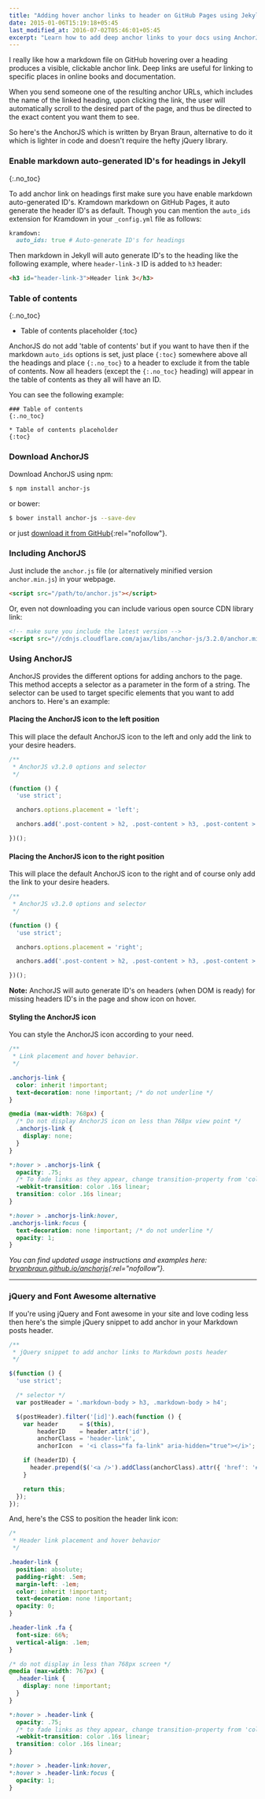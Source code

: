 ```yaml
---
title: "Adding hover anchor links to header on GitHub Pages using Jekyll"
date: 2015-01-06T15:19:18+05:45
last_modified_at: 2016-07-02T05:46:01+05:45
excerpt: "Learn how to add deep anchor links to your docs using AnchorJS in Jekyll."
---
```


I really like how a markdown file on GitHub hovering over a heading produces a visible, clickable anchor link. Deep links are useful for linking to specific places in online books and documentation.

When you send someone one of the resulting anchor URLs, which includes the name of the linked heading, upon clicking the link, the user will automatically scroll to the desired part of the page, and thus be directed to the exact content you want them to see.

So here's the AnchorJS which is written by Bryan Braun, alternative to do it which is lighter in code and doesn't require the hefty jQuery library.

### Enable markdown auto-generated ID's for headings in Jekyll
{:.no_toc}

To add anchor link on headings first make sure you have enable markdown auto-generated ID's. Kramdown markdown on GitHub Pages, it auto generate the header ID's as default. Though you can mention the `auto_ids` extension for Kramdown in your `_config.yml` file as follows:

```rb
kramdown:
  auto_ids: true # Auto-generate ID's for headings
```

Then markdown in Jekyll will auto generate ID's to the heading like the following example, where `header-link-3` ID is added to `h3` header:

```html
<h3 id="header-link-3">Header link 3</h3>
```

### Table of contents
{:.no_toc}

* Table of contents placeholder
{:toc}

AnchorJS do not add 'table of contents' but if you want to have then if the markdown `auto_ids` options is set, just place `{:toc}` somewhere above all the headings and place `{:.no_toc}` to a header to exclude it from the table of contents. Now all headers (except the `{:.no_toc}` heading) will appear in the table of contents as they all will have an ID.

You can see the following example:

```text
### Table of contents
{:.no_toc}

* Table of contents placeholder
{:toc}
```

### Download AnchorJS

Download AnchorJS using npm:

```bash
$ npm install anchor-js
```

or bower:

```bash
$ bower install anchor-js --save-dev
```

or just [download it from GitHub](http://github.com/bryanbraun/anchorjs/releases){:rel="nofollow"}.

### Including AnchorJS

Just include the `anchor.js` file (or alternatively minified version `anchor.min.js`) in your webpage.

```html
<script src="/path/to/anchor.js"></script>
```

Or, even not downloading you can include various open source CDN library link:

```html
<!-- make sure you include the latest version -->
<script src="//cdnjs.cloudflare.com/ajax/libs/anchor-js/3.2.0/anchor.min.js"></script>
```

### Using AnchorJS

AnchorJS provides the different options for adding anchors to the page. This method accepts a selector as a parameter in the form of a string. The selector can be used to target specific elements that you want to add anchors to. Here's an example:

#### Placing the AnchorJS icon to the left position

This will place the default AnchorJS icon to the left and only add the link to your desire headers.

```js
/**
 * AnchorJS v3.2.0 options and selector
 */

(function () {
  'use strict';

  anchors.options.placement = 'left';

  anchors.add('.post-content > h2, .post-content > h3, .post-content > h4, .post-content > h5, .post-content > h6');

})();
```

#### Placing the AnchorJS icon to the right position

This will place the default AnchorJS icon to the right and of course only add the link to your desire headers.

```js
/**
 * AnchorJS v3.2.0 options and selector
 */

(function () {
  'use strict';

  anchors.options.placement = 'right';

  anchors.add('.post-content > h2, .post-content > h3, .post-content > h4, .post-content > h5, .post-content > h6');

})();
```

**Note:** AnchorJS will auto generate ID's on headers (when DOM is ready) for missing headers ID's in the page and show icon on hover.

#### Styling the AnchorJS icon

You can style the AnchorJS icon according to your need.

```css
/**
 * Link placement and hover behavior.
 */

.anchorjs-link {
  color: inherit !important;
  text-decoration: none !important; /* do not underline */
}

@media (max-width: 768px) {
  /* Do not display AnchorJS icon on less than 768px view point */
  .anchorjs-link {
    display: none;
  }
}

*:hover > .anchorjs-link {
  opacity: .75;
  /* To fade links as they appear, change transition-property from 'color' to 'all' */
  -webkit-transition: color .16s linear;
  transition: color .16s linear;
}

*:hover > .anchorjs-link:hover,
.anchorjs-link:focus {
  text-decoration: none !important; /* do not underline */
  opacity: 1;
}
```

*You can find updated usage instructions and examples here: [bryanbraun.github.io/anchorjs](http://bryanbraun.github.io/anchorjs/){:rel="nofollow"}.*

---

### jQuery and Font Awesome alternative

If you're using jQuery and Font awesome in your site and love coding less then here's the simple jQuery snippet to add anchor in your Markdown posts header.

```js
/**
 * jQuery snippet to add anchor links to Markdown posts header
 */

$(function () {
  'use strict';

  /* selector */
  var postHeader = '.markdown-body > h3, .markdown-body > h4';

  $(postHeader).filter('[id]').each(function () {
    var header      = $(this),
        headerID    = header.attr('id'),
        anchorClass = 'header-link',
        anchorIcon  = '<i class="fa fa-link" aria-hidden="true"></i>';

    if (headerID) {
      header.prepend($('<a />').addClass(anchorClass).attr({ 'href': '#' + headerID, 'aria-hidden': 'true' }).html(anchorIcon));
    }

    return this;
  });
});
```

And, here's the CSS to position the header link icon:

```css
/*
 * Header link placement and hover behavior
 */

.header-link {
  position: absolute;
  padding-right: .5em;
  margin-left: -1em;
  color: inherit !important;
  text-decoration: none !important;
  opacity: 0;
}

.header-link .fa {
  font-size: 66%;
  vertical-align: .1em;
}

/* do not display in less than 768px screen */
@media (max-width: 767px) {
  .header-link {
    display: none !important;
  }
}

*:hover > .header-link {
  opacity: .75;
  /* to fade links as they appear, change transition-property from 'color' to 'all' */
  -webkit-transition: color .16s linear;
  transition: color .16s linear;
}

*:hover > .header-link:hover,
*:hover > .header-link:focus {
  opacity: 1;
}
```
